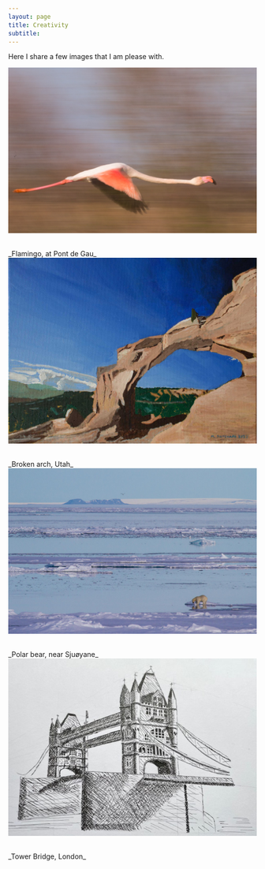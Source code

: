 ```yaml
---
layout: page
title: Creativity
subtitle: 
---
```


Here I share a few images that I am please with. 


<img style="padding: 0px 0px 30px 0px;" width="600" class="center" src="https://github.com/markgpritchard/markgpritchard.github.io/blob/master/assets/img/flamingo.jpg?raw=true" alt="Photograph of a flamingo flying"/>  
_Flamingo, at Pont de Gau_

<img style="padding: 0px 0px 30px 0px;" width="600" class="center" src="https://github.com/markgpritchard/markgpritchard.github.io/blob/master/assets/img/brokenarch.jpg?raw=true" alt="Acrylic painting of Broken Arch, Utah"/>  
_Broken arch, Utah_

<img style="padding: 0px 0px 30px 0px;" width="600" class="center" src="https://github.com/markgpritchard/markgpritchard.github.io/blob/master/assets/img/ReflectionBear.jpg?raw=true" alt="Photograph of a polar bear looking at its reflection"/>  
_Polar bear, near Sjuøyane_

<img style="padding: 0px 0px 30px 0px;" width="600" class="center" src="https://github.com/markgpritchard/markgpritchard.github.io/blob/master/assets/img/towerbridge.jpg?raw=true" alt="Ink drawing on Tower Bridge, London"/>  
_Tower Bridge, London_
